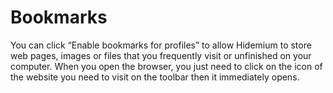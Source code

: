 # Bookmarks

You can click “Enable bookmarks for profiles” to allow Hidemium to store web pages, images or files that you frequently visit or unfinished on your computer. When  you open the browser, you just need to click on the icon of the website you need to visit on the toolbar then it immediately opens.
